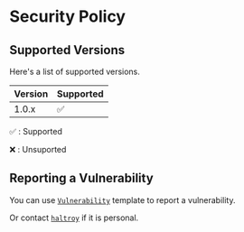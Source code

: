 # Security Policy

## Supported Versions

Here's a list of supported versions.

| Version | Supported          |
| ------- | ------------------ |
| 1.0.x   | :white_check_mark: |

:white_check_mark: : Supported

:x: : Unsuported

## Reporting a Vulnerability

You can use [`Vulnerability`](https://github.com/Haltroy/BlueAir/issues/new?assignees=Haltroy%2C+ivanthesexy&labels=bug%2C+help+wanted&projects=&template=vulnerability.md&title=****) template to report a vulnerability.

Or contact [`haltroy`](https://haltroy.com) if it is personal.

